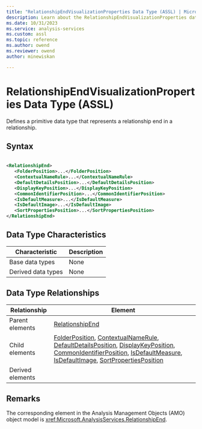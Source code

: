 ```yaml
---
title: "RelationshipEndVisualizationProperties Data Type (ASSL) | Microsoft Docs"
description: Learn about the RelationshipEndVisualizationProperties data type element in the Analysis Services Scripting Language (ASSL) schema.
ms.date: 10/31/2023
ms.service: analysis-services
ms.custom: assl
ms.topic: reference
ms.author: owend
ms.reviewer: owend
author: minewiskan

---
```

# RelationshipEndVisualizationProperties Data Type (ASSL)

  Defines a primitive data type that represents a relationship end in a relationship.  
  
## Syntax  
  
```xml  
  
<RelationshipEnd>  
   <FolderPosition>...</FolderPosition>  
   <ContextualNameRule>...</ContextualNameRule>  
   <DefaultDetailsPosition>...</DefaultDetailsPosition>  
   <DisplayKeyPosition>...</DisplayKeyPosition>  
   <CommonIdentifierPosition>...</CommonIdentifierPosition>  
   <IsDefaultMeasure>...</IsDefaultMeasure>  
   <IsDefaultImage>...</IsDefaultImage>  
   <SortPropertiesPosition>...</SortPropertiesPosition>  
</RelationshipEnd>  
```  
  
## Data Type Characteristics  
  
|Characteristic|Description|  
|--------------------|-----------------|  
|Base data types|None|  
|Derived data types|None|  
  
## Data Type Relationships  
  
|Relationship|Element|  
|------------------|-------------|  
|Parent elements|[RelationshipEnd](relationshipend-data-type-assl.md)|  
|Child elements|[FolderPosition](../../xmla/xml-elements-properties/folderposition-element-xml.md), [ContextualNameRule](../../xmla/xml-elements-properties/contextualnamerule-element-xml.md), [DefaultDetailsPosition](../../xmla/xml-elements-properties/defaultdetailsposition-element-xml.md), [DisplayKeyPosition](../../xmla/xml-elements-properties/displaykeyposition-element-xml.md), [CommonIdentifierPosition](../../xmla/xml-elements-properties/commonidentifierposition-element-xml.md), [IsDefaultMeasure](../../xmla/xml-elements-properties/isdefaultmeasure-element-xml.md), [IsDefaultImage](../../xmla/xml-elements-properties/isdefaultimage-element-xml.md), [SortPropertiesPosition](../../xmla/xml-elements-properties/sortpropertiesposition-element-xml.md)|  
|Derived elements||  
  
## Remarks  
 The corresponding element in the Analysis Management Objects (AMO) object model is <xref:Microsoft.AnalysisServices.RelationshipEnd>.  
  
  
